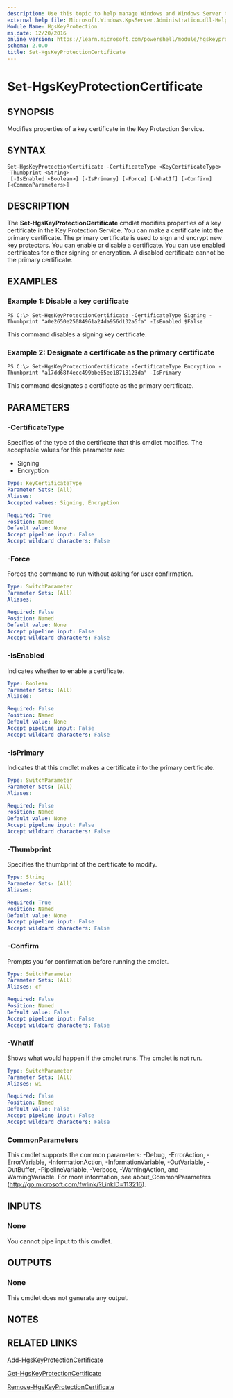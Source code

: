```yaml
---
description: Use this topic to help manage Windows and Windows Server technologies with Windows PowerShell.
external help file: Microsoft.Windows.KpsServer.Administration.dll-Help.xml
Module Name: HgsKeyProtection
ms.date: 12/20/2016
online version: https://learn.microsoft.com/powershell/module/hgskeyprotection/set-hgskeyprotectioncertificate?view=windowsserver2025-ps&wt.mc_id=ps-gethelp
schema: 2.0.0
title: Set-HgsKeyProtectionCertificate
---
```


# Set-HgsKeyProtectionCertificate

## SYNOPSIS
Modifies properties of a key certificate in the Key Protection Service.

## SYNTAX

```
Set-HgsKeyProtectionCertificate -CertificateType <KeyCertificateType> -Thumbprint <String>
 [-IsEnabled <Boolean>] [-IsPrimary] [-Force] [-WhatIf] [-Confirm] [<CommonParameters>]
```

## DESCRIPTION
The **Set-HgsKeyProtectionCertificate** cmdlet modifies properties of a key certificate in the Key Protection Service.
You can make a certificate into the primary certificate.
The primary certificate is used to sign and encrypt new key protectors.
You can enable or disable a certificate.
You can use enabled certificates for either signing or encryption.
A disabled certificate cannot be the primary certificate.

## EXAMPLES

### Example 1: Disable a key certificate
```
PS C:\> Set-HgsKeyProtectionCertificate -CertificateType Signing -Thumbprint "a0e2650e25084961a24da956d132a5fa" -IsEnabled $False
```

This command disables a signing key certificate.

### Example 2: Designate a certificate as the primary certificate
```
PS C:\> Set-HgsKeyProtectionCertificate -CertificateType Encryption -Thumbprint "a17dd68f4ecc499bbe65ee18718123da" -IsPrimary
```

This command designates a certificate as the primary certificate.

## PARAMETERS

### -CertificateType
Specifies of the type of the certificate that this cmdlet modifies.
The acceptable values for this parameter are:

- Signing
- Encryption

```yaml
Type: KeyCertificateType
Parameter Sets: (All)
Aliases:
Accepted values: Signing, Encryption

Required: True
Position: Named
Default value: None
Accept pipeline input: False
Accept wildcard characters: False
```

### -Force
Forces the command to run without asking for user confirmation.

```yaml
Type: SwitchParameter
Parameter Sets: (All)
Aliases:

Required: False
Position: Named
Default value: None
Accept pipeline input: False
Accept wildcard characters: False
```

### -IsEnabled
Indicates whether to enable a certificate.

```yaml
Type: Boolean
Parameter Sets: (All)
Aliases:

Required: False
Position: Named
Default value: None
Accept pipeline input: False
Accept wildcard characters: False
```

### -IsPrimary
Indicates that this cmdlet makes a certificate into the primary certificate.

```yaml
Type: SwitchParameter
Parameter Sets: (All)
Aliases:

Required: False
Position: Named
Default value: None
Accept pipeline input: False
Accept wildcard characters: False
```

### -Thumbprint
Specifies the thumbprint of the certificate to modify.

```yaml
Type: String
Parameter Sets: (All)
Aliases:

Required: True
Position: Named
Default value: None
Accept pipeline input: False
Accept wildcard characters: False
```

### -Confirm
Prompts you for confirmation before running the cmdlet.

```yaml
Type: SwitchParameter
Parameter Sets: (All)
Aliases: cf

Required: False
Position: Named
Default value: False
Accept pipeline input: False
Accept wildcard characters: False
```

### -WhatIf
Shows what would happen if the cmdlet runs.
The cmdlet is not run.

```yaml
Type: SwitchParameter
Parameter Sets: (All)
Aliases: wi

Required: False
Position: Named
Default value: False
Accept pipeline input: False
Accept wildcard characters: False
```

### CommonParameters
This cmdlet supports the common parameters: -Debug, -ErrorAction, -ErrorVariable, -InformationAction, -InformationVariable, -OutVariable, -OutBuffer, -PipelineVariable, -Verbose, -WarningAction, and -WarningVariable. For more information, see about_CommonParameters (http://go.microsoft.com/fwlink/?LinkID=113216).

## INPUTS

### None
You cannot pipe input to this cmdlet.

## OUTPUTS

### None
This cmdlet does not generate any output.

## NOTES

## RELATED LINKS

[Add-HgsKeyProtectionCertificate](./Add-HgsKeyProtectionCertificate.md)

[Get-HgsKeyProtectionCertificate](./Get-HgsKeyProtectionCertificate.md)

[Remove-HgsKeyProtectionCertificate](./Remove-HgsKeyProtectionCertificate.md)

